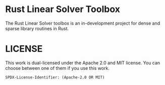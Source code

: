 # Rust Linear Solver Toolbox

The Rust Linear Solver toolbox is an in-development project for
dense and sparse library routines in Rust.

# LICENSE

This work is dual-licensed under the Apache 2.0 and MIT license.
You can choose between one of them if you use this work.

`SPDX-License-Identifier: (Apache-2.0 OR MIT)`

